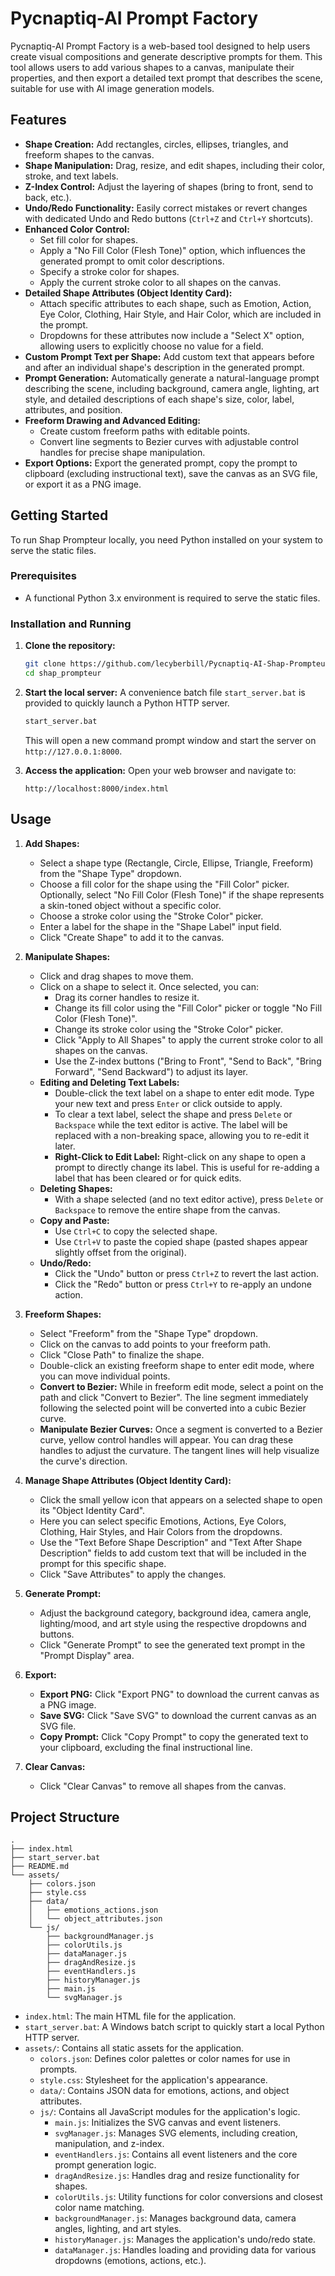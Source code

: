 # Pycnaptiq-AI Prompt Factory

Pycnaptiq-AI Prompt Factory is a web-based tool designed to help users create visual compositions and generate descriptive prompts for them. This tool allows users to add various shapes to a canvas, manipulate their properties, and then export a detailed text prompt that describes the scene, suitable for use with AI image generation models.




## Features

-   **Shape Creation:** Add rectangles, circles, ellipses, triangles, and freeform shapes to the canvas.
-   **Shape Manipulation:** Drag, resize, and edit shapes, including their color, stroke, and text labels.
-   **Z-Index Control:** Adjust the layering of shapes (bring to front, send to back, etc.).
-   **Undo/Redo Functionality:** Easily correct mistakes or revert changes with dedicated Undo and Redo buttons (`Ctrl+Z` and `Ctrl+Y` shortcuts).
-   **Enhanced Color Control:**
    -   Set fill color for shapes.
    -   Apply a "No Fill Color (Flesh Tone)" option, which influences the generated prompt to omit color descriptions.
    -   Specify a stroke color for shapes.
    -   Apply the current stroke color to all shapes on the canvas.
-   **Detailed Shape Attributes (Object Identity Card):**
    -   Attach specific attributes to each shape, such as Emotion, Action, Eye Color, Clothing, Hair Style, and Hair Color, which are included in the prompt.
    -   Dropdowns for these attributes now include a "Select X" option, allowing users to explicitly choose no value for a field.
-   **Custom Prompt Text per Shape:** Add custom text that appears before and after an individual shape's description in the generated prompt.
-   **Prompt Generation:** Automatically generate a natural-language prompt describing the scene, including background, camera angle, lighting, art style, and detailed descriptions of each shape's size, color, label, attributes, and position.
-   **Freeform Drawing and Advanced Editing:**
    -   Create custom freeform paths with editable points.
    -   Convert line segments to Bezier curves with adjustable control handles for precise shape manipulation.
-   **Export Options:** Export the generated prompt, copy the prompt to clipboard (excluding instructional text), save the canvas as an SVG file, or export it as a PNG image.

## Getting Started

To run Shap Prompteur locally, you need Python installed on your system to serve the static files.

### Prerequisites

-   A functional Python 3.x environment is required to serve the static files.

### Installation and Running

1.  **Clone the repository:**
    ```bash
    git clone https://github.com/lecyberbill/Pycnaptiq-AI-Shap-Prompteur
    cd shap_prompteur
    ```
    

2.  **Start the local server:**
    A convenience batch file `start_server.bat` is provided to quickly launch a Python HTTP server.
    ```bash
    start_server.bat
    ```
    This will open a new command prompt window and start the server on `http://127.0.0.1:8000`.

3.  **Access the application:**
    Open your web browser and navigate to:
    ```
    http://localhost:8000/index.html
    ```

## Usage

1.  **Add Shapes:**
    -   Select a shape type (Rectangle, Circle, Ellipse, Triangle, Freeform) from the "Shape Type" dropdown.
    -   Choose a fill color for the shape using the "Fill Color" picker. Optionally, select "No Fill Color (Flesh Tone)" if the shape represents a skin-toned object without a specific color.
    -   Choose a stroke color using the "Stroke Color" picker.
    -   Enter a label for the shape in the "Shape Label" input field.
    -   Click "Create Shape" to add it to the canvas.

2.  **Manipulate Shapes:**
    -   Click and drag shapes to move them.
    -   Click on a shape to select it. Once selected, you can:
        -   Drag its corner handles to resize it.
        -   Change its fill color using the "Fill Color" picker or toggle "No Fill Color (Flesh Tone)".
        -   Change its stroke color using the "Stroke Color" picker.
        -   Click "Apply to All Shapes" to apply the current stroke color to all shapes on the canvas.
        -   Use the Z-index buttons ("Bring to Front", "Send to Back", "Bring Forward", "Send Backward") to adjust its layer.
    -   **Editing and Deleting Text Labels:**
        -   Double-click the text label on a shape to enter edit mode. Type your new text and press `Enter` or click outside to apply.
        -   To clear a text label, select the shape and press `Delete` or `Backspace` while the text editor is active. The label will be replaced with a non-breaking space, allowing you to re-edit it later.
        -   **Right-Click to Edit Label:** Right-click on any shape to open a prompt to directly change its label. This is useful for re-adding a label that has been cleared or for quick edits.
    -   **Deleting Shapes:**
        -   With a shape selected (and no text editor active), press `Delete` or `Backspace` to remove the entire shape from the canvas.
    -   **Copy and Paste:**
        -   Use `Ctrl+C` to copy the selected shape.
        -   Use `Ctrl+V` to paste the copied shape (pasted shapes appear slightly offset from the original).
    -   **Undo/Redo:**
        -   Click the "Undo" button or press `Ctrl+Z` to revert the last action.
        -   Click the "Redo" button or press `Ctrl+Y` to re-apply an undone action.

3.  **Freeform Shapes:**
    -   Select "Freeform" from the "Shape Type" dropdown.
    -   Click on the canvas to add points to your freeform path.
    -   Click "Close Path" to finalize the shape.
    -   Double-click an existing freeform shape to enter edit mode, where you can move individual points.
    -   **Convert to Bezier:** While in freeform edit mode, select a point on the path and click "Convert to Bezier". The line segment immediately following the selected point will be converted into a cubic Bezier curve.
    -   **Manipulate Bezier Curves:** Once a segment is converted to a Bezier curve, yellow control handles will appear. You can drag these handles to adjust the curvature. The tangent lines will help visualize the curve's direction.

4.  **Manage Shape Attributes (Object Identity Card):**
    -   Click the small yellow icon that appears on a selected shape to open its "Object Identity Card".
    -   Here you can select specific Emotions, Actions, Eye Colors, Clothing, Hair Styles, and Hair Colors from the dropdowns.
    -   Use the "Text Before Shape Description" and "Text After Shape Description" fields to add custom text that will be included in the prompt for this specific shape.
    -   Click "Save Attributes" to apply the changes.

5.  **Generate Prompt:**
    -   Adjust the background category, background idea, camera angle, lighting/mood, and art style using the respective dropdowns and buttons.
    -   Click "Generate Prompt" to see the generated text prompt in the "Prompt Display" area.

6.  **Export:**
    -   **Export PNG:** Click "Export PNG" to download the current canvas as a PNG image.
    -   **Save SVG:** Click "Save SVG" to download the current canvas as an SVG file.
    -   **Copy Prompt:** Click "Copy Prompt" to copy the generated text to your clipboard, excluding the final instructional line.

7.  **Clear Canvas:**
    -   Click "Clear Canvas" to remove all shapes from the canvas.

## Project Structure

```
.
├── index.html
├── start_server.bat
├── README.md
└── assets/
    ├── colors.json
    ├── style.css
    ├── data/
    │   ├── emotions_actions.json
    │   └── object_attributes.json
    └── js/
        ├── backgroundManager.js
        ├── colorUtils.js
        ├── dataManager.js
        ├── dragAndResize.js
        ├── eventHandlers.js
        ├── historyManager.js
        ├── main.js
        └── svgManager.js
```

-   `index.html`: The main HTML file for the application.
-   `start_server.bat`: A Windows batch script to quickly start a local Python HTTP server.
-   `assets/`: Contains all static assets for the application.
    -   `colors.json`: Defines color palettes or color names for use in prompts.
    -   `style.css`: Stylesheet for the application's appearance.
    -   `data/`: Contains JSON data for emotions, actions, and object attributes.
    -   `js/`: Contains all JavaScript modules for the application's logic.
        -   `main.js`: Initializes the SVG canvas and event listeners.
        -   `svgManager.js`: Manages SVG elements, including creation, manipulation, and z-index.
        -   `eventHandlers.js`: Contains all event listeners and the core prompt generation logic.
        -   `dragAndResize.js`: Handles drag and resize functionality for shapes.
        -   `colorUtils.js`: Utility functions for color conversions and closest color name matching.
        -   `backgroundManager.js`: Manages background data, camera angles, lighting, and art styles.
        -   `historyManager.js`: Manages the application's undo/redo state.
        -   `dataManager.js`: Handles loading and providing data for various dropdowns (emotions, actions, etc.).
